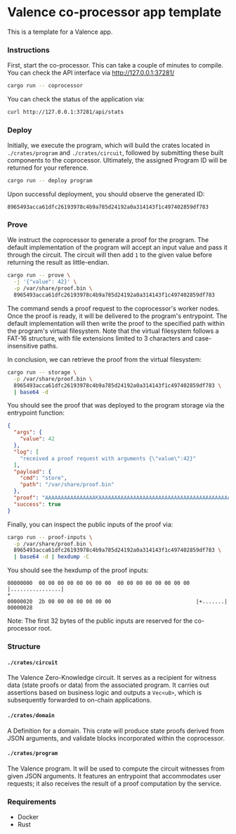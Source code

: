 # Valence co-processor app template

This is a template for a Valence app.

### Instructions

First, start the co-processor. This can take a couple of minutes to compile. You can check the API interface via http://127.0.0.1:37281/

```sh
cargo run -- coprocessor
```

You can check the status of the application via:

```sh
curl http://127.0.0.1:37281/api/stats
```

### Deploy

Initially, we execute the program, which will build the crates located in `./crates/program` and `./crates/circuit`, followed by submitting these built components to the coprocessor. Ultimately, the assigned Program ID will be returned for your reference.

```sh
cargo run -- deploy program
```

Upon successful deployment, you should observe the generated ID:

```
8965493acca61dfc26193978c4b9a785d24192a0a314143f1c497402859df783
```

### Prove

We instruct the coprocessor to generate a proof for the program. The default implementation of the program will accept an input value and pass it through the circuit. The circuit will then add `1` to the given value before returning the result as little-endian.

```sh
cargo run -- prove \
  -j '{"value": 42}' \
  -p /var/share/proof.bin \
  8965493acca61dfc26193978c4b9a785d24192a0a314143f1c497402859df783
```

The command sends a proof request to the coprocessor's worker nodes. Once the proof is ready, it will be delivered to the program's entrypoint. The default implementation will then write the proof to the specified path within the program's virtual filesystem. Note that the virtual filesystem follows a FAT-16 structure, with file extensions limited to 3 characters and case-insensitive paths.

In conclusion, we can retrieve the proof from the virtual filesystem:

```sh
cargo run -- storage \
  -p /var/share/proof.bin \
  8965493acca61dfc26193978c4b9a785d24192a0a314143f1c497402859df783 \
  | base64 -d
```

You should see the proof that was deployed to the program storage via the entrypoint function:

```json
{
  "args": {
    "value": 42
  },
  "log": [
    "received a proof request with arguments {\"value\":42}"
  ],
  "payload": {
    "cmd": "store",
    "path": "/var/share/proof.bin"
  },
  "proof": "AAAAAAAAAAAAAAAAKAAAAAAAAAAAAAAAAAAAAAAAAAAAAAAAAAAAAAAAAAAAAAAAAAAAACsAAAAAAAAACwAAAAAAAAB2NC4wLjAtcmMuMwA=",
  "success": true
}
```

Finally, you can inspect the public inputs of the proof via:

```sh
cargo run -- proof-inputs \
  -p /var/share/proof.bin \
  8965493acca61dfc26193978c4b9a785d24192a0a314143f1c497402859df783 \
  | base64 -d | hexdump -C        
```

You should see the hexdump of the proof inputs:

```
00000000  00 00 00 00 00 00 00 00  00 00 00 00 00 00 00 00  |................|
*
00000020  2b 00 00 00 00 00 00 00                           |+.......|
00000028
```

Note: The first 32 bytes of the public inputs are reserved for the co-processor root.


### Structure

#### `./crates/circuit`

The Valence Zero-Knowledge circuit. It serves as a recipient for witness data (state proofs or data) from the associated program. It carries out assertions based on business logic and outputs a `Vec<u8>`, which is subsequently forwarded to on-chain applications.

#### `./crates/domain`

A Definition for a domain. This crate will produce state proofs derived from JSON arguments, and validate blocks incorporated within the coprocessor.

#### `./crates/program`

The Valence program. It will be used to compute the circuit witnesses from given JSON arguments. It features an entrypoint that accommodates user requests; it also receives the result of a proof computation by the service.

### Requirements

- Docker
- Rust
